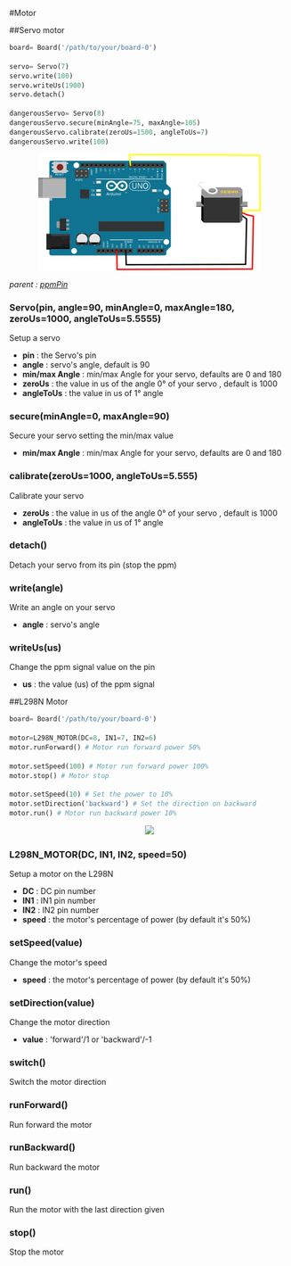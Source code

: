 #Motor

##Servo motor
```python
board= Board('/path/to/your/board-0')

servo= Servo(7)
servo.write(100)
servo.writeUs(1900)
servo.detach()

dangerousServo= Servo(8)
dangerousServo.secure(minAngle=75, maxAngle=105)
dangerousServo.calibrate(zeroUs=1500, angleToUs=7)
dangerousServo.write(100)

```

<p align="center"><img src="images/servo.png"><p>

*parent : [ppmPin](#ppmpin)*

### Servo(pin, angle=90, minAngle=0, maxAngle=180, zeroUs=1000, angleToUs=5.5555)
Setup a servo

* **pin** : the Servo's pin
* **angle** : servo's angle, default is 90
* **min/max Angle** : min/max Angle for your servo, defaults are 0 and 180
* **zeroUs** : the value in us of the angle 0° of your servo , default is 1000
* **angleToUs** : the value in us of 1° angle

### secure(minAngle=0, maxAngle=90)
Secure your servo setting the min/max value

* **min/max Angle** : min/max Angle for your servo, defaults are 0 and 180


### calibrate(zeroUs=1000, angleToUs=5.555)
Calibrate your servo

* **zeroUs** : the value in us of the angle 0° of your servo , default is 1000
* **angleToUs** : the value in us of 1° angle

### detach()
Detach your servo from its pin (stop the ppm)

### write(angle)
Write an angle on your servo

* **angle** : servo's angle

### writeUs(us)
Change the ppm signal value on the pin

* **us** : the value (us) of the ppm signal

##L298N Motor

```python
board= Board('/path/to/your/board-0')

motor=L298N_MOTOR(DC=8, IN1=7, IN2=6)
motor.runForward() # Motor run forward power 50%

motor.setSpeed(100) # Motor run forward power 100%
motor.stop() # Motor stop

motor.setSpeed(10) # Set the power to 10%
motor.setDirection('backward') # Set the direction on backward
motor.run() # Motor run backward power 10%


```
<p align="center"><img src="http://www.electromonde.com/image/data/composants2/schema%20ciruit%20lm298.png" ><p>

### L298N_MOTOR(DC, IN1, IN2, speed=50)
Setup a motor on the L298N

* **DC** : DC pin number
* **IN1** : IN1 pin number
* **IN2** : IN2 pin number
* **speed** : the motor's percentage of power (by default it's 50%)

### setSpeed(value)
Change the motor's speed

* **speed** : the motor's percentage of power (by default it's 50%)

### setDirection(value)
Change the motor direction

* **value** : 'forward'/1 or 'backward'/-1

### switch()
Switch the motor direction

### runForward()
Run forward the motor

### runBackward()
Run backward the motor

### run()
Run the motor with the last direction given

### stop()
Stop the motor
